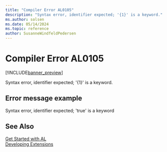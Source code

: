 ```yaml
---
title: "Compiler Error AL0105"
description: "Syntax error, identifier expected; '{1}' is a keyword."
ms.author: solsen
ms.date: 05/14/2024
ms.topic: reference
author: SusanneWindfeldPedersen
---
```

[//]: # (START>DO_NOT_EDIT)
[//]: # (IMPORTANT:Do not edit any of the content between here and the END>DO_NOT_EDIT.)
[//]: # (Any modifications should be made in the .xml files in the ModernDev repo.)
# Compiler Error AL0105

[!INCLUDE[banner_preview](../includes/banner_preview.md)]

Syntax error, identifier expected; '{1}' is a keyword.
## Error message example
Syntax error, identifier expected; 'true' is a keyword


[//]: # (IMPORTANT: END>DO_NOT_EDIT)
## See Also  
[Get Started with AL](../devenv-get-started.md)  
[Developing Extensions](../devenv-dev-overview.md)  